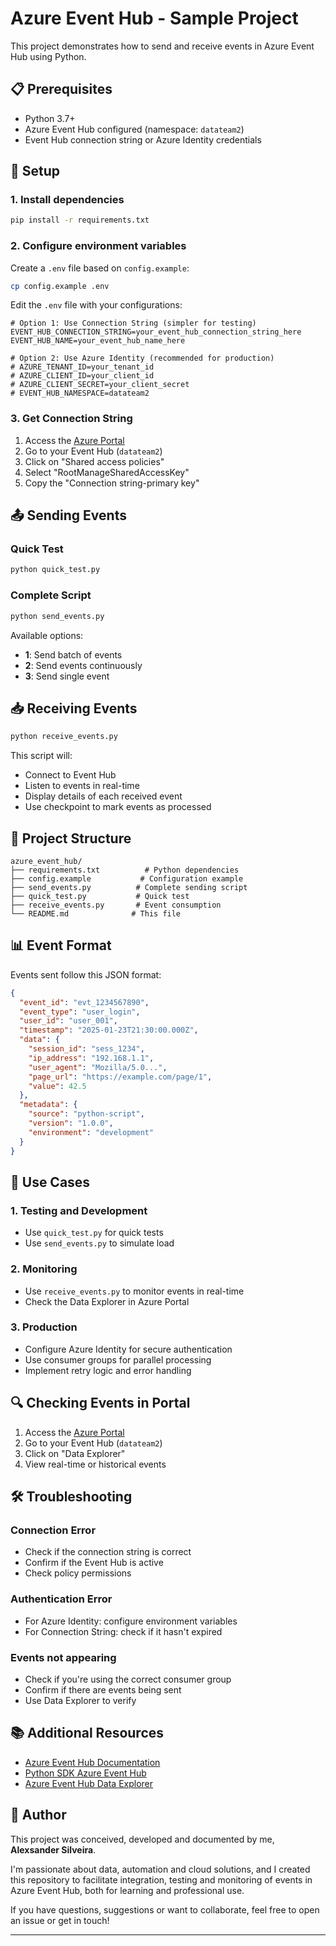 # Azure Event Hub - Sample Project

This project demonstrates how to send and receive events in Azure Event Hub using Python.

## 📋 Prerequisites

- Python 3.7+
- Azure Event Hub configured (namespace: `datateam2`)
- Event Hub connection string or Azure Identity credentials

## 🚀 Setup

### 1. Install dependencies

```bash
pip install -r requirements.txt
```

### 2. Configure environment variables

Create a `.env` file based on `config.example`:

```bash
cp config.example .env
```

Edit the `.env` file with your configurations:

```env
# Option 1: Use Connection String (simpler for testing)
EVENT_HUB_CONNECTION_STRING=your_event_hub_connection_string_here
EVENT_HUB_NAME=your_event_hub_name_here

# Option 2: Use Azure Identity (recommended for production)
# AZURE_TENANT_ID=your_tenant_id
# AZURE_CLIENT_ID=your_client_id
# AZURE_CLIENT_SECRET=your_client_secret
# EVENT_HUB_NAMESPACE=datateam2
```

### 3. Get Connection String

1. Access the [Azure Portal](https://portal.azure.com)
2. Go to your Event Hub (`datateam2`)
3. Click on "Shared access policies"
4. Select "RootManageSharedAccessKey"
5. Copy the "Connection string-primary key"

## 📤 Sending Events

### Quick Test

```bash
python quick_test.py
```

### Complete Script

```bash
python send_events.py
```

Available options:
- **1**: Send batch of events
- **2**: Send events continuously
- **3**: Send single event

## 📥 Receiving Events

```bash
python receive_events.py
```

This script will:
- Connect to Event Hub
- Listen to events in real-time
- Display details of each received event
- Use checkpoint to mark events as processed

## 🔧 Project Structure

```
azure_event_hub/
├── requirements.txt          # Python dependencies
├── config.example           # Configuration example
├── send_events.py          # Complete sending script
├── quick_test.py           # Quick test
├── receive_events.py       # Event consumption
└── README.md              # This file
```

## 📊 Event Format

Events sent follow this JSON format:

```json
{
  "event_id": "evt_1234567890",
  "event_type": "user_login",
  "user_id": "user_001",
  "timestamp": "2025-01-23T21:30:00.000Z",
  "data": {
    "session_id": "sess_1234",
    "ip_address": "192.168.1.1",
    "user_agent": "Mozilla/5.0...",
    "page_url": "https://example.com/page/1",
    "value": 42.5
  },
  "metadata": {
    "source": "python-script",
    "version": "1.0.0",
    "environment": "development"
  }
}
```

## 🎯 Use Cases

### 1. Testing and Development
- Use `quick_test.py` for quick tests
- Use `send_events.py` to simulate load

### 2. Monitoring
- Use `receive_events.py` to monitor events in real-time
- Check the Data Explorer in Azure Portal

### 3. Production
- Configure Azure Identity for secure authentication
- Use consumer groups for parallel processing
- Implement retry logic and error handling

## 🔍 Checking Events in Portal

1. Access the [Azure Portal](https://portal.azure.com)
2. Go to your Event Hub (`datateam2`)
3. Click on "Data Explorer"
4. View real-time or historical events

## 🛠️ Troubleshooting

### Connection Error
- Check if the connection string is correct
- Confirm if the Event Hub is active
- Check policy permissions

### Authentication Error
- For Azure Identity: configure environment variables
- For Connection String: check if it hasn't expired

### Events not appearing
- Check if you're using the correct consumer group
- Confirm if there are events being sent
- Use Data Explorer to verify

## 📚 Additional Resources

- [Azure Event Hub Documentation](https://docs.microsoft.com/en-us/azure/event-hubs/)
- [Python SDK Azure Event Hub](https://docs.microsoft.com/en-us/azure/event-hubs/event-hubs-python-get-started-send)
- [Azure Event Hub Data Explorer](https://docs.microsoft.com/en-us/azure/event-hubs/event-hubs-explorer)

## 👤 Author

This project was conceived, developed and documented by me, **Alexsander Silveira**.

I'm passionate about data, automation and cloud solutions, and I created this repository to facilitate integration, testing and monitoring of events in Azure Event Hub, both for learning and professional use.

If you have questions, suggestions or want to collaborate, feel free to open an issue or get in touch!

---
